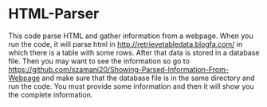 # HTML-Parser
This code parse HTML and gather information from a webpage.
When you run the code, it will parse html in http://retrievetabledata.blogfa.com/
in which there is a table with some rows. After that data is stored in a database file.
Then you may want to see the information so go to https://github.com/szamani20/Showing-Parsed-Information-From-Webpage 
and make sure that the database file is in the same directory and run the code.
You must provide some information and then it will show you the complete information.
